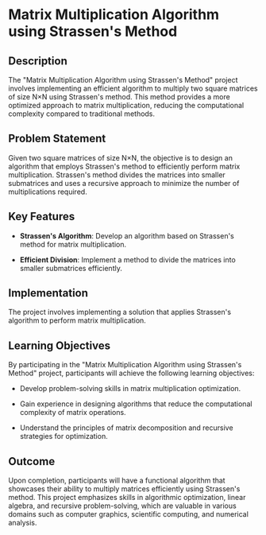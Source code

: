 # Matrix Multiplication Algorithm using Strassen's Method

## Description

The "Matrix Multiplication Algorithm using Strassen's Method" project involves implementing an efficient algorithm to multiply two square matrices of size N×N using Strassen's method. This method provides a more optimized approach to matrix multiplication, reducing the computational complexity compared to traditional methods.

## Problem Statement

Given two square matrices of size N×N, the objective is to design an algorithm that employs Strassen's method to efficiently perform matrix multiplication. Strassen's method divides the matrices into smaller submatrices and uses a recursive approach to minimize the number of multiplications required.

## Key Features

- **Strassen's Algorithm**: Develop an algorithm based on Strassen's method for matrix multiplication.

- **Efficient Division**: Implement a method to divide the matrices into smaller submatrices efficiently.

## Implementation

The project involves implementing a solution that applies Strassen's algorithm to perform matrix multiplication.

## Learning Objectives

By participating in the "Matrix Multiplication Algorithm using Strassen's Method" project, participants will achieve the following learning objectives:

- Develop problem-solving skills in matrix multiplication optimization.

- Gain experience in designing algorithms that reduce the computational complexity of matrix operations.

- Understand the principles of matrix decomposition and recursive strategies for optimization.

## Outcome

Upon completion, participants will have a functional algorithm that showcases their ability to multiply matrices efficiently using Strassen's method. This project emphasizes skills in algorithmic optimization, linear algebra, and recursive problem-solving, which are valuable in various domains such as computer graphics, scientific computing, and numerical analysis.
